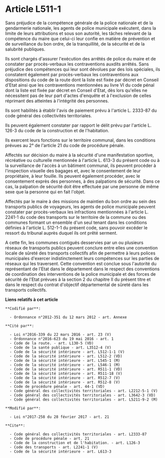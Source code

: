 # Article L511-1

Sans préjudice de la compétence générale de la police nationale et de la gendarmerie nationale, les agents de police
municipale exécutent, dans la limite de leurs attributions et sous son autorité, les tâches relevant de la compétence du
maire que celui-ci leur confie en matière de prévention et de surveillance du bon ordre, de la tranquillité, de la sécurité
et de la salubrité publiques. 

Ils sont chargés d'assurer l'exécution des arrêtés de police du maire et de constater par procès-verbaux les contraventions
auxdits arrêtés. Sans préjudice des compétences qui leur sont dévolues par des lois spéciales, ils constatent également par
procès-verbaux les contraventions aux dispositions du code de la route dont la liste est fixée par décret en Conseil d'Etat
ainsi que les contraventions mentionnées au livre VI du code pénal dont la liste est fixée par décret en Conseil d'Etat, dès
lors qu'elles ne nécessitent pas de leur part d'actes d'enquête et à l'exclusion de celles réprimant des atteintes à
l'intégrité des personnes. 

Ils sont habilités à établir l'avis de paiement prévu à l'article L. 2333-87 du code général des collectivités
territoriales. 

Ils peuvent également constater par rapport le délit prévu par l'article L. 126-3 du code de la construction et de
l'habitation. 

Ils exercent leurs fonctions sur le territoire communal, dans les conditions prévues au 2° de l'article 21 du code de
procédure pénale. 

Affectés sur décision du maire à la sécurité d'une manifestation sportive, récréative ou culturelle mentionnée à l'article L.
613-3 du présent code ou à la surveillance de l'accès à un bâtiment communal, ils peuvent procéder à l'inspection visuelle
des bagages et, avec le consentement de leur propriétaire, à leur fouille. Ils peuvent également procéder, avec le
consentement exprès des personnes, à des palpations de sécurité. Dans ce cas, la palpation de sécurité doit être effectuée
par une personne de même sexe que la personne qui en fait l'objet. 

Affectés par le maire à des missions de maintien du bon ordre au sein des transports publics de voyageurs, les agents de
police municipale peuvent constater par procès-verbaux les infractions mentionnées à l'article L. 2241-1 du code des
transports sur le territoire de la commune ou des communes formant un ensemble d'un seul tenant dans les conditions définies
à l'article L. 512-1-1 du présent code, sans pouvoir excéder le ressort du tribunal auprès duquel ils ont prêté serment. 

A cette fin, les communes contiguës desservies par un ou plusieurs réseaux de transports publics peuvent conclure entre elles
une convention locale de sûreté des transports collectifs afin de permettre à leurs polices municipales d'exercer
indistinctement leurs compétences sur les parties de réseaux qui les traversent. Cette convention est conclue sous l'autorité
du représentant de l'Etat dans le département dans le respect des conventions de coordination des interventions de la police
municipale et des forces de sécurité de l'Etat prévues à la section 2 du chapitre II du présent titre et dans le respect du
contrat d'objectif départemental de sûreté dans les transports collectifs.

**Liens relatifs à cet article**

	**Codifié par**:

	  - Ordonnance n°2012-351 du 12 mars 2012 - art. Annexe

	**Cité par**:

	  - Loi n°2016-339 du 22 mars 2016 - art. 23 (V)
	  - Ordonnance n°2016-623 du 19 mai 2016 - art. 1
	  - Code de la route. - art. L130-5 (VD)
	  - Code de la santé publique - art. L3512-4 (V)
	  - Code de la sécurité intérieure - art. L512-1-1 (V)
	  - Code de la sécurité intérieure - art. L512-2 (VD)
	  - Code de la sécurité intérieure - art. L545-1 (M)
	  - Code de la sécurité intérieure - art. L546-1 (M)
	  - Code de la sécurité intérieure - art. R511-1 (VD)
	  - Code de la sécurité intérieure - art. R511-18 (V)
	  - Code de la sécurité intérieure - art. R512-7 (V)
	  - Code de la sécurité intérieure - art. R512-8 (V)
	  - Code de procédure pénale - art. 44-1 (VD)
	  - Code général des collectivités territoriales - art. L2212-5-1 (V)
	  - Code général des collectivités territoriales - art. L3642-3 (VD)
	  - Code général des collectivités territoriales - art. L5211-9-2 (M)

	**Modifié par**:

	  - Loi n°2017-258 du 28 février 2017 - art. 21

	**Cite**:

	  - Code général des collectivités territoriales - art. L2333-87
	  - Code de procédure pénale - art. 21
	  - Code de la construction et de l'habitation. - art. L126-3
	  - Code des transports - art. L2241-1 (V)
	  - Code de la sécurité intérieure - art. L613-3
